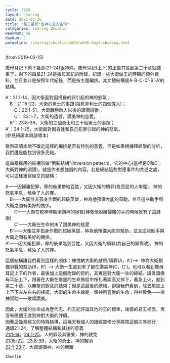 ```yaml
---
cycle: 2020
layout: sharing
date: 2021-01-26
title: "每日靈修:合神心意的生命"
categories: sharing Zhuolin
weekNum: 56
dayNum: 2
permalink: /sharing/zhuolin/2020/wk56-day2-sharing.html
---
```

(from 2019-02-15)

撒母耳記下剩下幾章(21-24)很特殊。撒母耳記(上下)的正篇其實到第二十章就結束了，剩下的四章21-24是撒母耳記的附錄，紀錄一些大衛做王的時期的額外資料，並且並非是按照年代紀錄，而是按主題編排。其文體結構是A-B-C-C’-B’-A’的結構。  

A：21:1-14，因大衛面對因掃羅的罪引起的神的怒氣；    
　B：21:15-22，大衛的勇士的事蹟(殺死非利士的四個偉人)；    
　　C：22:1-51，大衛戰勝敵人以後的頌讚詩歌；    
　　C'：23:1-7，大衛的遺言，讚美神的慈愛。    
　B'：23:8-39，大衛的三個勇士和三十個勇士的事蹟；    
A'：24:1-25，大衛面對因百姓和自己犯罪引起的神的怒氣。    
(參見研讀本與啟導本)  

雖然研讀本說不確定這樣的編排是否有特別的意義，但是如果根據釋經學的分析，我們還是能找到很多亮點。  

這四章採用的結構叫做“倒裝結構”(inversion pattern)，它的中心(這裡是C和C'，大衛對神的頌讚)，就是作者想強調的內容。若是總結這些對應事件的共通之處，可以這樣重寫經文的結構：  

A——因掃羅犯罪，罪的後果帶給百姓，又因大衛的贖罪(為受屈的人申冤)，神的怒氣平息，赦免了人的罪。    
　B——大衛並非孤身作戰的超級英雄，神為他預備大能的幫助，並且這些助手與大衛之間有美好的關係。    
　　C——大衛在較早時期頌讚神的拯救(神救他脫離掃羅的手的時候就有了這詩歌)    
　　C’——大衛在生命的末了讚美神的慈愛    
　B’——大衛並非孤身作戰的超級英雄，神為他預備大能的幫助，並且這些助手與大衛之間有美好的關係。    
A'——因大衛犯罪，罪的後果臨到百姓，又因大衛的贖罪(為自己的罪悔改)，神的怒氣平息，赦免了人的罪。    

這個結構讓我們看到這樣的順序：神悦納大衛的獻祭/贖罪(A，A')—>  神為大衛預備爭戰的幫助(B，B') —> 大衛一生直到末了都在讚美神(C，C')。也可以看到撒母耳記上下的作者，最後加上這個附錄的目的，其實是對大衛一生的總結。讀者讀撒母耳記上下，跟著在大衛在屬靈的生命旅程中掙扎著爬高又摔下，著急上火，直到第二十章，以無奈的歎息的結束；但是這最後的總結，卻讓我們看到，除去那些上上下下左左右右的搖擺，大衛的生命主線是一個神所喜悅的生命：得神赦免——得神幫助——歌頌讚美。  

因此，大衛的生命成為歷代志、列王記評論其他的王的標準，後面的君王裡面，再沒有哪個王達到神對大衛的評價。    
因著這幾章經文的特殊結構，這幾天我個人的讀經靈修分享將按這個次序進行：    
通讀21-24，了解整體結構和其後的意義    
[21:1-14](https：//www.biblegateway.com/passage/？search=撒母耳記下21.1-14&version=CUVMPT)，[24:1-25](https：//www.biblegateway.com/passage/？search=撒母耳記下24.1-25&version=CUVMPT)，人的罪及其後果，神的赦免    
[21:15-22](https：//www.biblegateway.com/passage/？search=撒母耳記下21.15-22&version=CUVMPT)，[23:8-39](https：//www.biblegateway.com/passage/？search=撒母耳記下23.8-39&version=CUVMPT)，大衛的勇士，神的幫助    
[22:1-23:7](https：//www.biblegateway.com/passage/？search=撒母耳記下22.1-23.7&version=CUVMPT)，大衛頌讚神，神的榮耀    

`Zhuolin`  
